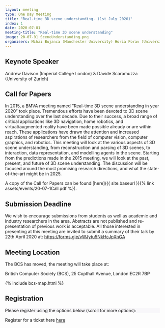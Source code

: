 ```yaml
---
layout: meeting
type: One Day Meeting
title: "Real-time 3D scene understanding. (1st July 2020)"
index: 1
date: 2020-07-01
meeting-title: "Real-time 3D scene understanding"
image: 20-07-01_SceneUnderstanding.png
organisers: Mihai Bujanca (Manchester University) Horia Porav (University of Oxford)
---
```


## Keynote Speaker
Andrew Davison (Imperial College London) & Davide Scaramuzza (University of Zurich)


## Call for Papers

In 2015, a BMVA meeting named “Real-time 3D scene understanding in year 2020“ took place.  Tremendous efforts have been devoted to 3D scene understanding over the last decade. Due to their success, a broad range of critical applications like 3D navigation, home robotics, and virtual/augmented reality have been made possible already or are within reach. These applications have drawn the attention and increased aspirations of researchers from the field of computer vision, computer graphics, and robotics. 
This meeting will look at the various aspects of 3D scene understanding, from reconstruction and parsing of 3D scenes, to interaction, data representation, and modelling agents in the scene. Starting from the predictions made in the 2015 meeting, we will look at the past, present, and future of 3D scene understanding. The discussion will be focused around the most promising research directions, and what the state-of-the-art might be in 2025.

A copy of the Call for Papers can be found [here]({{ site.baseurl }}{% link assets/events/20-07-1Call.pdf %}).


## Submission Deadline 

We wish to encourage submissions from students as well as academic and industry researchers in the area. Abstracts are not published and re-presentation of previous work is acceptable. All those interested in presenting at this meeting are invited to submit a summary of their talk by 
22th April 2020 at: 
<https://forms.gle/vWJytu5NkHcJpXnGA>


## Meeting Location

The BCS has moved, the meeting will take place at:

British Computer Society (BCS), 25 Copthall Avenue, London EC2R 7BP

{% include bcs-map.html %}

## Registration

<div class="container-fluid pb-3">
    <div class="card p-1" style="background: #F8F7FA">
        <div class="card-body mx-auto">
          Please register using the options below (scroll for more options):
        </div>
        <div id="eventbrite-widget-container-91995660497"></div>
    </div>
</div>

<script src="https://www.eventbrite.co.uk/static/widgets/eb_widgets.js"></script>

<script type="text/javascript">
    var exampleCallback = function() {
        console.log('Order complete!');
    };

    function getWidth() {
      if (self.innerWidth) {
        return self.innerWidth;
      }

      if (document.documentElement && document.documentElement.clientWidth) {
        return document.documentElement.clientWidth;
      }

      if (document.body) {
        return document.body.clientWidth;
      }
    }

    var height_to_use = 600;

    if (getWidth() < 1000) {
        height_to_use = 650;
    }

    if (getWidth() < 800) {
        height_to_use = 700;
    }

    if (getWidth() < 550) {
        height_to_use = 710;
    }

    window.EBWidgets.createWidget({
        // Required
        widgetType: 'checkout',
        eventId: '91995660497',
        iframeContainerId: 'eventbrite-widget-container-91995660497',

        // Optional
        iframeContainerHeight: height_to_use,  // Widget height in pixels. Defaults to a minimum of 425px if not provided
        onOrderComplete: exampleCallback  // Method called when an order has successfully completed
    });
</script>
Register for a ticket here [here](<https://www.eventbrite.co.uk/e/bmva-symposium-localization-and-spatial-awareness-in-computer-vision-registration-91995660497>)